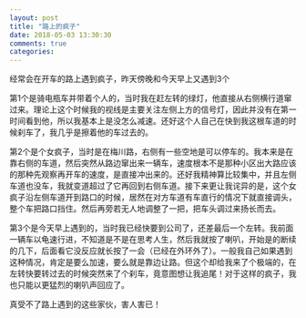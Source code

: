 ```yaml
---
layout: post
title: "路上的疯子"
date: 2018-05-03 13:30:30
comments: true
categories: 
---
```

经常会在开车的路上遇到疯子，昨天傍晚和今天早上又遇到3个

第1个是骑电瓶车并带着个人的，当时我在赶左转的绿灯，他直接从右侧横行道窜过来。理论上这个时候我的视线是主要关注左侧上方的信号灯，因此并没有在第一时间看到他，所以我基本上是没怎么减速。还好这个人自己在快到我这根车道的时候刹车了，我几乎是擦着他的车过去的。

第2个是个女疯子，当时是在梅川路，右侧有一些空地是可以停车的。我本来是在靠右侧的车道，然后突然从路边窜出来一辆车，速度根本不是那种小区出大路应该的那种先观察再开车的速度，是直接冲出来的。还好我精神算比较集中，并且左侧车道也没车，我就变道超过了它再回到右侧车道。接下来更让我诧异的是，这个女疯子沿左侧车道开到路口的时候，居然在对方车道有车直行的情况下就直接调头，整个车把路口挡住。然后再旁若无人地调整了一把，把车头调过来扬长而去。

第3个是今天早上遇到的，当时我已经快要到公司了，还差最后一个左转。我前面一辆车以龟速行进，不知道是不是在思考人生，然后我就按了喇叭，开始是的断续的几下，后面看它没反应就长按了一会（已经在外环外了）。一般我自己如果遇到这种情况，肯定是要么加速，要么就是靠边让路。但这个却给我来了个极端的，在左转快要转过去的时候突然来了个刹车，竟意图想让我追尾！对于这样的疯子，我也只能以更猛烈的喇叭声回应了。

真受不了路上遇到的这些家伙，害人害已！



